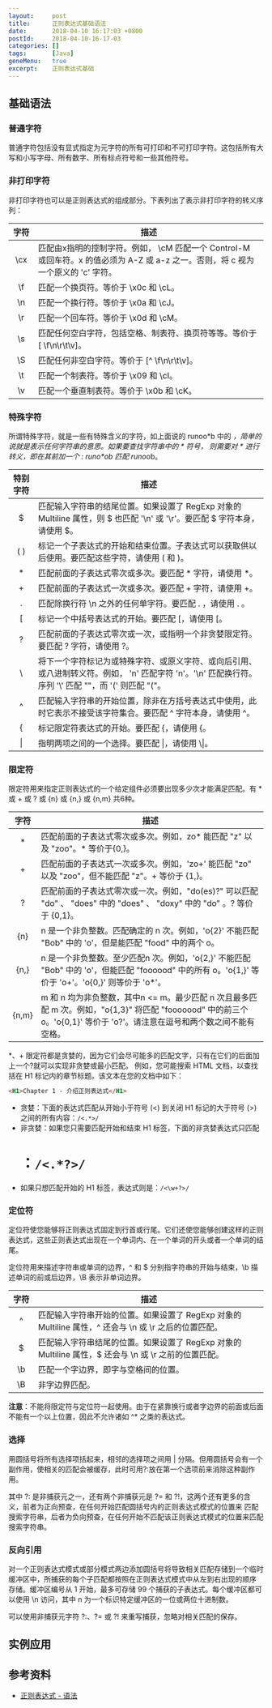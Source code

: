 ```yaml
---
layout:     post
title:      正则表达式基础语法
date:       2018-04-10 16:17:03 +0800
postId:     2018-04-10-16-17-03
categories: []
tags:       [Java]
geneMenu:   true
excerpt:    正则表达式基础
---
```


<style>
table tr th:first-child {
    width: 10%;
    text-align: center;
}
table tr td:first-child {
    width: 10%;
    text-align: center;
}
</style>


## 基础语法

### 普通字符

普通字符包括没有显式指定为元字符的所有可打印和不可打印字符。这包括所有大写和小写字母、所有数字、所有标点符号和一些其他符号。

### 非打印字符

非打印字符也可以是正则表达式的组成部分。下表列出了表示非打印字符的转义序列：

  字符 | 描述
------ | -----
\cx	   | 匹配由x指明的控制字符。例如， \cM 匹配一个 Control-M 或回车符。x 的值必须为 A-Z 或 a-z 之一。否则，将 c 视为一个原义的 'c' 字符。
\f	   | 匹配一个换页符。等价于 \x0c 和 \cL。
\n	   | 匹配一个换行符。等价于 \x0a 和 \cJ。
\r	   | 匹配一个回车符。等价于 \x0d 和 \cM。
\s	   | 匹配任何空白字符，包括空格、制表符、换页符等等。等价于 [ \f\n\r\t\v]。
\S	   | 匹配任何非空白字符。等价于 [^ \f\n\r\t\v]。
\t	   | 匹配一个制表符。等价于 \x09 和 \cI。
\v	   | 匹配一个垂直制表符。等价于 \x0b 和 \cK。

### 特殊字符

所谓特殊字符，就是一些有特殊含义的字符，如上面说的 runoo*b 中的 *，简单的说就是表示任何字符串的意思。如果要查找字符串中的 * 符号，
则需要对 * 进行转义，即在其前加一个 \: runo\*ob 匹配 runo*ob。

特别字符	| 描述
--------|--------
$	      | 匹配输入字符串的结尾位置。如果设置了 RegExp 对象的 Multiline 属性，则 $ 也匹配 '\n' 或 '\r'。要匹配 $ 字符本身，请使用 \$。
( )     | 标记一个子表达式的开始和结束位置。子表达式可以获取供以后使用。要匹配这些字符，请使用 \( 和 \)。
*	      | 匹配前面的子表达式零次或多次。要匹配 * 字符，请使用 \*。
+	      | 匹配前面的子表达式一次或多次。要匹配 + 字符，请使用 \+。
.	      | 匹配除换行符 \n 之外的任何单字符。要匹配 . ，请使用 \. 。
[	      | 标记一个中括号表达式的开始。要匹配 [，请使用 \[。
?	      | 匹配前面的子表达式零次或一次，或指明一个非贪婪限定符。要匹配 ? 字符，请使用 \?。
\	      | 将下一个字符标记为或特殊字符、或原义字符、或向后引用、或八进制转义符。例如， 'n' 匹配字符 'n'。'\n' 匹配换行符。序列 '\\' 匹配 "\"，而 '\(' 则匹配 "("。
^	      | 匹配输入字符串的开始位置，除非在方括号表达式中使用，此时它表示不接受该字符集合。要匹配 ^ 字符本身，请使用 \^。
{	      | 标记限定符表达式的开始。要匹配 {，请使用 \{。
\|	    | 指明两项之间的一个选择。要匹配 \|，请使用 \\\|。

### 限定符

限定符用来指定正则表达式的一个给定组件必须要出现多少次才能满足匹配。有 * 或 + 或 ? 或 {n} 或 {n,} 或 {n,m} 共6种。

  字符	 | 描述
--------|--------
*	     | 匹配前面的子表达式零次或多次。例如，zo* 能匹配 "z" 以及 "zoo"。* 等价于{0,}。
+	     | 匹配前面的子表达式一次或多次。例如，'zo+' 能匹配 "zo" 以及 "zoo"，但不能匹配 "z"。+ 等价于 {1,}。
?	     | 匹配前面的子表达式零次或一次。例如，"do(es)?" 可以匹配 "do" 、 "does" 中的 "does" 、 "doxy" 中的 "do" 。? 等价于 {0,1}。
{n}	   | n 是一个非负整数。匹配确定的 n 次。例如，'o{2}' 不能匹配 "Bob" 中的 'o'，但是能匹配 "food" 中的两个 o。
{n,}	 | n 是一个非负整数。至少匹配n 次。例如，'o{2,}' 不能匹配 "Bob" 中的 'o'，但能匹配 "foooood" 中的所有 o。'o{1,}' 等价于 'o+'。'o{0,}' 则等价于 'o*'。
{n,m}	 | m 和 n 均为非负整数，其中n <= m。最少匹配 n 次且最多匹配 m 次。例如，"o{1,3}" 将匹配 "fooooood" 中的前三个 o。'o{0,1}' 等价于 'o?'。请注意在逗号和两个数之间不能有空格。

*、+ 限定符都是贪婪的，因为它们会尽可能多的匹配文字，只有在它们的后面加上一个?就可以实现非贪婪或最小匹配。
例如，您可能搜索 HTML 文档，以查找括在 H1 标记内的章节标题。该文本在您的文档中如下：

  ```html
  <H1>Chapter 1 - 介绍正则表达式</H1>
  ```
* 贪婪：下面的表达式匹配从开始小于符号 (<) 到关闭 H1 标记的大于符号 (>) 之间的所有内容：`/<.*>/`
* 非贪婪：如果您只需要匹配开始和结束 H1 标签，下面的非贪婪表达式只匹配 <H1>：`/<.*?>/`
* 如果只想匹配开始的 H1 标签，表达式则是：`/<\w+?>/`

### 定位符

定位符使您能够将正则表达式固定到行首或行尾。它们还使您能够创建这样的正则表达式，这些正则表达式出现在一个单词内、在一个单词的开头或者一个单词的结尾。

定位符用来描述字符串或单词的边界，^ 和 $ 分别指字符串的开始与结束，\b 描述单词的前或后边界，\B 表示非单词边界。

  字符	  |   描述
--------|--------  
^	      | 匹配输入字符串开始的位置。如果设置了 RegExp 对象的 Multiline 属性，^ 还会与 \n 或 \r 之后的位置匹配。
$	      | 匹配输入字符串结尾的位置。如果设置了 RegExp 对象的 Multiline 属性，$ 还会与 \n 或 \r 之前的位置匹配。
\b	    | 匹配一个字边界，即字与空格间的位置。
\B	    | 非字边界匹配。

<B>注意</B>：不能将限定符与定位符一起使用。由于在紧靠换行或者字边界的前面或后面不能有一个以上位置，因此不允许诸如 ^* 之类的表达式。

### 选择

用圆括号将所有选择项括起来，相邻的选择项之间用 \| 分隔。但用圆括号会有一个副作用，使相关的匹配会被缓存，此时可用?:放在第一个选项前来消除这种副作用。

其中 ?: 是非捕获元之一，还有两个非捕获元是 ?= 和 ?!，这两个还有更多的含义，前者为正向预查，在任何开始匹配圆括号内的正则表达式模式的位置来
匹配搜索字符串，后者为负向预查，在任何开始不匹配该正则表达式模式的位置来匹配搜索字符串。

### 反向引用

对一个正则表达式模式或部分模式两边添加圆括号将导致相关匹配存储到一个临时缓冲区中，所捕获的每个子匹配都按照在正则表达式模式中从左到右出现的顺序
存储。缓冲区编号从 1 开始，最多可存储 99 个捕获的子表达式。每个缓冲区都可以使用 \n 访问，其中 n 为一个标识特定缓冲区的一位或两位十进制数。

可以使用非捕获元字符 ?:、?= 或 ?! 来重写捕获，忽略对相关匹配的保存。

## 实例应用


## 参考资料

* [正则表达式 - 语法](http://www.runoob.com/regexp/regexp-syntax.html)
